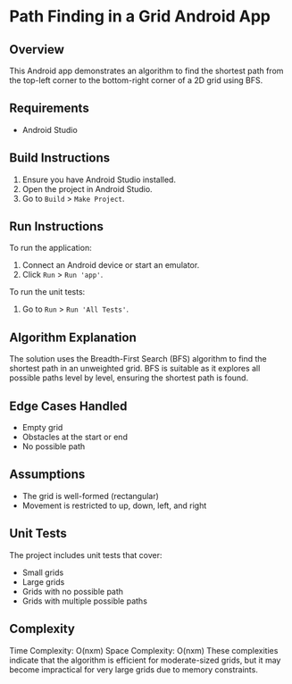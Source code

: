 # Path Finding in a Grid Android App

## Overview
This Android app demonstrates an algorithm to find the shortest path from the top-left corner to the bottom-right corner of a 2D grid using BFS.

## Requirements
- Android Studio

## Build Instructions
1. Ensure you have Android Studio installed.
2. Open the project in Android Studio.
3. Go to `Build` > `Make Project`.

## Run Instructions
To run the application:
1. Connect an Android device or start an emulator.
2. Click `Run` > `Run 'app'`.

To run the unit tests:
1. Go to `Run` > `Run 'All Tests'`.

## Algorithm Explanation
The solution uses the Breadth-First Search (BFS) algorithm to find the shortest path in an unweighted grid. BFS is suitable as it explores all possible paths level by level, ensuring the shortest path is found.

## Edge Cases Handled
- Empty grid
- Obstacles at the start or end
- No possible path

## Assumptions
- The grid is well-formed (rectangular)
- Movement is restricted to up, down, left, and right

## Unit Tests
The project includes unit tests that cover:
- Small grids
- Large grids
- Grids with no possible path
- Grids with multiple possible paths

## Complexity
Time Complexity: O(nxm)
Space Complexity: O(nxm)
These complexities indicate that the algorithm is efficient for moderate-sized grids, but it may become impractical for very large grids due to memory constraints.
